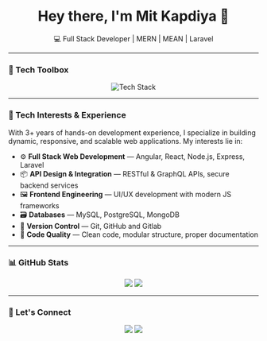 <h1 align="center">Hey there, I'm Mit Kapdiya 👋</h1>
<p align="center">💻 Full Stack Developer | MERN | MEAN | Laravel</p>

---

### 🧰 Tech Toolbox


<div align="center">
  <img src="https://skillicons.dev/icons?i=js,ts,react,angular,nodejs,express,php,laravel,mysql,postgresql,mongodb,git,github,gitlab,aws,postman" alt="Tech Stack" />
</div>

---

### 🧠 Tech Interests & Experience

With 3+ years of hands-on development experience, I specialize in building dynamic, responsive, and scalable web applications. My interests lie in:

- ⚙️ **Full Stack Web Development** — Angular, React, Node.js, Express, Laravel  
- 📦 **API Design & Integration** — RESTful & GraphQL APIs, secure backend services  
- 🖼 **Frontend Engineering** — UI/UX development with modern JS frameworks  
- 🗃 **Databases** — MySQL, PostgreSQL, MongoDB  
- 🔄 **Version Control** — Git, GitHub and Gitlab  
- 🧹 **Code Quality** — Clean code, modular structure, proper documentation

---

### 📊 GitHub Stats

<p align="center">
  <img src="https://github-readme-stats.vercel.app/api?username=yourusername&show_icons=true&theme=radical&hide_title=true" />
  <img src="https://github-readme-streak-stats.herokuapp.com/?user=yourusername&theme=radical" />
</p>

---

### 🔗 Let's Connect

<p align="center">
  <a href="https://www.linkedin.com/in/mit-kapadiya-59b88a1b5"><img src="https://img.shields.io/badge/LinkedIn-blue?logo=linkedin&style=for-the-badge&logoColor=white" /></a>
  <a href="mjkapadiya723@gmail.com"><img src="https://img.shields.io/badge/Email-D14836?logo=gmail&style=for-the-badge&logoColor=white" /></a>
</p>
